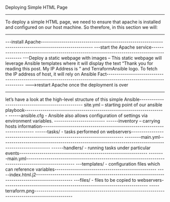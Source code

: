 Deploying Simple HTML Page
*************************************
To deploy a simple HTML page, we need to ensure that apache is installed and configured on our host machine. So therefore, in this section we will:
*************************************
---install Apache-------------------------------------------------------------------------------------------------------
---start the Apache service--------------------------------------------------------------------------------------------
---Deploy a static webpage with images – This static webpage will leverage Ansible templates where it will display the text “Thank you for reading this post. My IP Address is <ip-address-of-instance>” and TerraformAnsible logo. To fetch the IP address of host, it will rely on Ansible Fact-------------------------------------------------------------------------------------------------------------------
--->restart Apache once the deployment is over
************************************************************************************************************************
let’s have a look at the high-level structure of this simple Ansible-------------------------------------------------- 
site.yml – starting point of our ansible playbook---------------------------------------------------------------------
------ansible.cfg - Ansible also allows configuration of settings via environment variables. -------------------------
------inventory – carrying hosts information--------------------------------------------------------------------------
------tasks/ - tasks performed on webservers--------------------------------------------------------------------------
--------main.yml------------------------------------------------------------------------------------------------------
------handlers/ - running tasks under particular events---------------------------------------------------------------
--------main.yml------------------------------------------------------------------------------------------------------
---templates/ - configuration files which can reference variables--------------------------------------------------
-----index.html.j2------------------------------------------------------------------------------------------------
---files/ - files to be copied to webservers-----------------------------------------------------------------------
-----terraform.png-------------------------------------------------------------------------------------------------
